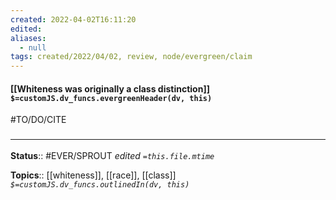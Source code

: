 ```yaml
---
created: 2022-04-02T16:11:20 
edited: 
aliases:
  - null
tags: created/2022/04/02, review, node/evergreen/claim
---
```


#### [[Whiteness was originally a class distinction]] `$=customJS.dv_funcs.evergreenHeader(dv, this)`

#TO/DO/CITE 

### <hr class="footnote"/>

**Status**:: #EVER/SPROUT
*edited `=this.file.mtime`*

**Topics**:: [[whiteness]], [[race]], [[class]]
*`$=customJS.dv_funcs.outlinedIn(dv, this)`*
